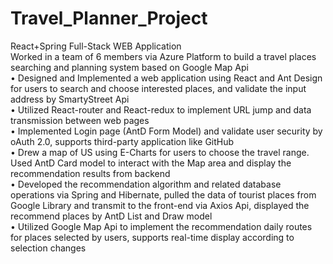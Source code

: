 # Travel_Planner_Project
React+Spring Full-Stack WEB Application  
Worked in a team of 6 members via Azure Platform to build a travel places searching and planning system based on Google Map Api  
•	Designed and Implemented a web application using React and Ant Design for users to search and choose interested places, and validate the input address by SmartyStreet Api  
•	Utilized React-router and React-redux to implement URL jump and data transmission between web pages  
•	Implemented Login page (AntD Form Model) and validate user security by oAuth 2.0, supports third-party application like GitHub  
•	Drew a map of US using E-Charts for users to choose the travel range. Used AntD Card model to interact with the Map area and display the recommendation results from backend  
•	Developed the recommendation algorithm and related database operations via Spring and Hibernate, pulled the data of tourist places from Google Library and transmit to the front-end via Axios Api, displayed the recommend places by AntD List and Draw model  
•	Utilized Google Map Api to implement the recommendation daily routes for places selected by users, supports real-time display according to selection changes   
